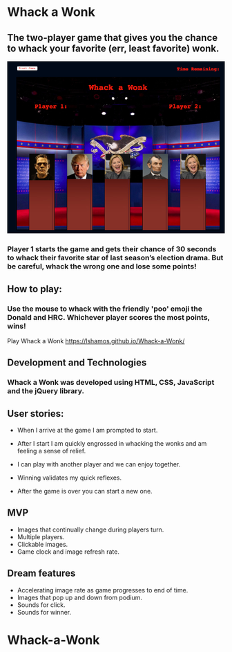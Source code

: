 # Whack a Wonk

## The two-player game that gives you the chance to whack your favorite (err, least favorite) wonk.

<!-- <img src="images/ScreenGrab.png"> -->
![image](Images/ScreenGrab.png)

### Player 1 starts the game and gets their chance of 30 seconds to whack their favorite star of last season’s election drama. But be careful, whack the wrong one and lose some points!

## How to play:

### Use the mouse to whack with the friendly 'poo' emoji the Donald and HRC. Whichever player scores the most points, wins!

Play Whack a Wonk https://lshamos.github.io/Whack-a-Wonk/

## Development and Technologies
### Whack a Wonk was developed using HTML, CSS, JavaScript and the jQuery library.

## User stories:

-  When I arrive at the game I am prompted to start.

-  After I start I am quickly engrossed in whacking the wonks and am feeling a sense of relief.

-  I can play with another player and we can enjoy together.

-  Winning validates my quick reflexes.

-  After the game is over you can start a new one.

## MVP
-  Images that continually change during players turn.  
-  Multiple players.
-  Clickable images.
-  Game clock and image refresh rate.

## Dream features
-  Accelerating image rate as game progresses to end of time.
-  Images that pop up and down from podium.
-  Sounds for click.
-  Sounds for winner.
# Whack-a-Wonk
